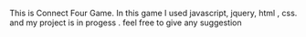 This is Connect Four Game.
In this game I used javascript, jquery, html , css.
and my project is in progess . 
feel free to give any suggestion
